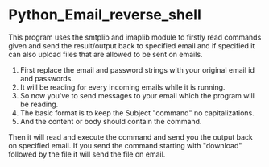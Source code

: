 # Python_Email_reverse_shell

This program uses the smtplib and imaplib module to firstly read commands given and send the result/output back to specified email and if specified it can also upload
files that are allowed to be sent on emails.

1. First replace the email and password strings with your original email id and passwords.
2. It will be reading for every incoming emails while it is running.
3. So now you've to send messages to your email which the program will be reading.
4. The basic format is to keep the Subject "command" no capitalizations.
5. And the content or body should contain the command.

Then it will read and execute the command and send you the output back on specified email.
If you send the command starting with "download" followed by the file it will send the file on email.
